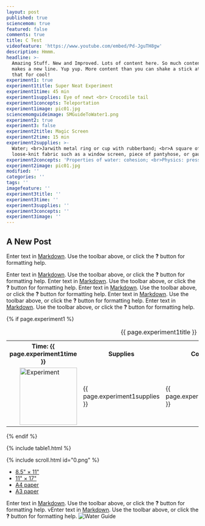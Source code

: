 ```yaml
---
layout: post
published: true
sciencemom: true
featured: false
comments: true
title: C Test
videofeature: 'https://www.youtube.com/embed/Pd-JguTH8gw'
description: Hmmm.
headline: >-
  Amazing Stuff. New and Improved. Lots of content here. So much content that it
  makes a new line. Yup yup. More content than you can shake a stick at. How's
  that for cool!
experiment1: true
experiment1title: Super Neat Experiment
experiment1time: 45 min
experiment1supplies: Eye of newt <br> Crocodile tail
experiment1concepts: Teleportation
experiment1image: pic01.jpg
sciencemomguideimage: SMGuideToWater1.png
experiment2: true
experiment3: false
experiment2title: Magic Screen
experiment2time: 15 min
experiment2supplies: >-
  Water; <br>Jarwith metal ring or cup with rubberband; <br>A square of
  loose-knit fabric such as a window screen, piece of pantyhose, or gauze
experiment2concepts: 'Properties of water: cohesion; <br>Physics: pressure, balanced forces;'
experiment2image: pic01.jpg
modified: ''
categories: ''
tags: ''
imagefeature: ''
experiment3title: ''
experiment3time: ''
experiment3supplies: ''
experiment3concepts: ''
experiment3image: ''
---
```

## A New Post

Enter text in [Markdown](http://daringfireball.net/projects/markdown/). Use the toolbar above, or click the **?** button for formatting help. 


Enter text in [Markdown](http://daringfireball.net/projects/markdown/). Use the toolbar above, or click the **?** button for formatting help. Enter text in [Markdown](http://daringfireball.net/projects/markdown/). Use the toolbar above, or click the **?** button for formatting help. Enter text in [Markdown](http://daringfireball.net/projects/markdown/). Use the toolbar above, or click the **?** button for formatting help. 
Enter text in [Markdown](http://daringfireball.net/projects/markdown/). Use the toolbar above, or click the **?** button for formatting help. Enter text in [Markdown](http://daringfireball.net/projects/markdown/). Use the toolbar above, or click the **?** button for formatting help. 

{% if page.experiment1 %}
<a href="{{ site.url }}{{ post.url }}" style="text-decoration:none;">
<div>
<table class="rwd-table">
  <caption>{{ page.experiment1title }}</caption>
  <tr>
    <th>Time: {{ page.experiment1time }}</th>
    <th>Supplies</th>
    <th>Concepts</th>
    <th>Guide</th>
  </tr>
  <tr>
    <td data-th="Time: {{ page.experiment1time }}"><img src="images/{{ page.folder }}/{{ page.experiment1image }}" alt="Experiment" width="150px" style="float: right;"></td>
    <td data-th="Supplies">{{ page.experiment1supplies }}</td>
    <td data-th="Concepts">{{ page.experiment1concepts }}</td>
    <td data-th="Guide"><img src="images/{{ post.folder }}/{{ post.sciencemomguideimage }}" alt="Science Mom Guide" width="150px" style="float: right;"></td>
  </tr>
</table>
</div>
</a>
{% endif %}

{% include table1.html %}

{% include scroll.html id="0.png" %}

<ul class="actions">
<li><a href="http://patreon.com/jennyballif" class="button alt">8.5" &times; 11"</a></li>
<li><a href="http://patreon.com/jennyballif" class="button alt">11" &times; 17" </a></li>
<li><a href="http://patreon.com/jennyballif" class="button alt">A4 paper</a></li>
<li><a href="http://patreon.com/jennyballif" class="button alt">A3 paper</a></li>
</ul>

Enter text in [Markdown](http://daringfireball.net/projects/markdown/). Use the toolbar above, or click the **?** button for formatting help. vEnter text in [Markdown](http://daringfireball.net/projects/markdown/). Use the toolbar above, or click the **?** button for formatting help.
![Water Guide]({{site.baseurl}}/images/SMGuideToWater1.png)
